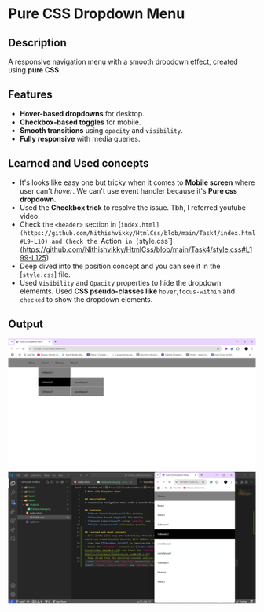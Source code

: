 # Pure CSS Dropdown Menu

## Description
A responsive navigation menu with a smooth dropdown effect, created using **pure CSS**.

## Features
- **Hover-based dropdowns** for desktop.
- **Checkbox-based toggles** for mobile.
- **Smooth transitions** using `opacity` and `visibility`.
- **Fully responsive** with media queries.

## Learned and Used concepts
- It's looks like easy one but tricky when it comes to **Mobile screen** where user can't *hover*. We can't use event handler because it's **Pure css dropdown**.
- Used the **Checkbox trick** to resolve the issue. Tbh, I referred youtube video.
- Check the `<header>` section in [`index.html] (https://github.com/Nithishvikky/HtmlCss/blob/main/Task4/index.html#L9-L10) and Check the `Action` in [`style.css`] (https://github.com/Nithishvikky/HtmlCss/blob/main/Task4/style.css#L199-L125)
- Deep dived into the position concept and you can see it in the [`style.css`] file.
- Used `Visibility` and `Opacity` properties to hide the dropdown elememts. Used **CSS pseudo-classes like** `hover`,`focus-within` and `checked` to show the dropdown elements.

## Output

![Menu bar when hovering in Deskopt View](Outputs/Deskoptview.png)
![Menu bar when clicking in Mobile View](Outputs/Mobileview.png)